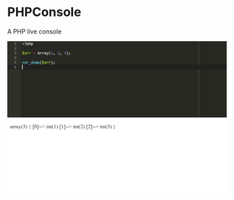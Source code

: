 # PHPConsole
A PHP live console

![screenshot](https://raw.githubusercontent.com/Rgghgh/PHPConsole/master/screenshot.png?token=AMjl8CPvwMaKl4qeoJgVmy0whZN164CKks5ZodflwA%3D%3D)
